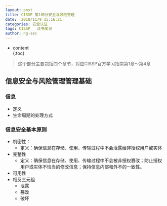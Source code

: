 ```yaml
---
layout: post  
title: CISSP 第1部分安全与风险管理
date:  2018/11/9 15:16:21   
categories: 安全认证 
tags: CISSP   读书笔记
author: ng-sec  
---
```


* content  
{:toc}

> 这个部分主要包括四个章节，对应CISSP官方学习指南第1章～第4章

## 信息安全与风险管理管理基础

### 信息

- 定义
- 生命周期的处理方式


### 信息安全基本原则

 - 机密性：
	  - 定义：确保信息在存储、使用、传输过程中不会泄露给非授权用户或实体
 - 完整性
	 - 定义：确保信息在存储、使用、传输过程中不会被非授权篡改；防止授权用户或实体不恰当的修改信息；保持信息内部和外不的一致性。
 - 可用性
 - 相反三元组
	 - 泄露
	 - 篡改
	 - 破坏
